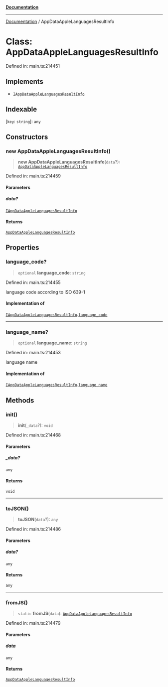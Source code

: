 [**Documentation**](../README.md)

***

[Documentation](../README.md) / AppDataAppleLanguagesResultInfo

# Class: AppDataAppleLanguagesResultInfo

Defined in: main.ts:214451

## Implements

- [`IAppDataAppleLanguagesResultInfo`](../interfaces/IAppDataAppleLanguagesResultInfo.md)

## Indexable

\[`key`: `string`\]: `any`

## Constructors

### new AppDataAppleLanguagesResultInfo()

> **new AppDataAppleLanguagesResultInfo**(`data`?): [`AppDataAppleLanguagesResultInfo`](AppDataAppleLanguagesResultInfo.md)

Defined in: main.ts:214459

#### Parameters

##### data?

[`IAppDataAppleLanguagesResultInfo`](../interfaces/IAppDataAppleLanguagesResultInfo.md)

#### Returns

[`AppDataAppleLanguagesResultInfo`](AppDataAppleLanguagesResultInfo.md)

## Properties

### language\_code?

> `optional` **language\_code**: `string`

Defined in: main.ts:214455

language code according to ISO 639-1

#### Implementation of

[`IAppDataAppleLanguagesResultInfo`](../interfaces/IAppDataAppleLanguagesResultInfo.md).[`language_code`](../interfaces/IAppDataAppleLanguagesResultInfo.md#language_code)

***

### language\_name?

> `optional` **language\_name**: `string`

Defined in: main.ts:214453

language name

#### Implementation of

[`IAppDataAppleLanguagesResultInfo`](../interfaces/IAppDataAppleLanguagesResultInfo.md).[`language_name`](../interfaces/IAppDataAppleLanguagesResultInfo.md#language_name)

## Methods

### init()

> **init**(`_data`?): `void`

Defined in: main.ts:214468

#### Parameters

##### \_data?

`any`

#### Returns

`void`

***

### toJSON()

> **toJSON**(`data`?): `any`

Defined in: main.ts:214486

#### Parameters

##### data?

`any`

#### Returns

`any`

***

### fromJS()

> `static` **fromJS**(`data`): [`AppDataAppleLanguagesResultInfo`](AppDataAppleLanguagesResultInfo.md)

Defined in: main.ts:214479

#### Parameters

##### data

`any`

#### Returns

[`AppDataAppleLanguagesResultInfo`](AppDataAppleLanguagesResultInfo.md)
